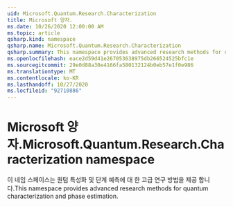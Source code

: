 ```yaml
---
uid: Microsoft.Quantum.Research.Characterization
title: Microsoft 양자.
ms.date: 10/26/2020 12:00:00 AM
ms.topic: article
qsharp.kind: namespace
qsharp.name: Microsoft.Quantum.Research.Characterization
qsharp.summary: This namespace provides advanced research methods for quantum characterization and phase estimation.
ms.openlocfilehash: eace2d59d41e267053638975db266524525bfc1e
ms.sourcegitcommit: 29e0d88a30e4166fa580132124b0eb57e1f0e986
ms.translationtype: MT
ms.contentlocale: ko-KR
ms.lasthandoff: 10/27/2020
ms.locfileid: "92710886"
---
```

# <a name="microsoftquantumresearchcharacterization-namespace"></a><span data-ttu-id="b6721-102">Microsoft 양자.</span><span class="sxs-lookup"><span data-stu-id="b6721-102">Microsoft.Quantum.Research.Characterization namespace</span></span>

<span data-ttu-id="b6721-103">이 네임 스페이스는 퀀텀 특성화 및 단계 예측에 대 한 고급 연구 방법을 제공 합니다.</span><span class="sxs-lookup"><span data-stu-id="b6721-103">This namespace provides advanced research methods for quantum characterization and phase estimation.</span></span>

